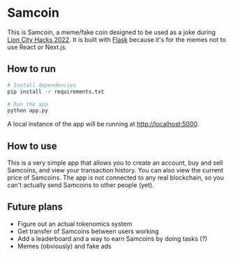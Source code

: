 # Samcoin

This is Samcoin, a meme/fake coin designed to be used as a joke during [Lion City Hacks 2022](https://lioncityhacks.com/). It is built with [Flask](https://flask.palletsprojects.com/en/2.0.x/) because it's for the memes not to use React or Next.js.

## How to run

```bash
# Install dependencies
pip install -r requirements.txt

# Run the app
python app.py
```

A local instance of the app will be running at [http://localhost:5000](http://localhost:5000).

## How to use

This is a very simple app that allows you to create an account, buy and sell Samcoins, and view your transaction history. You can also view the current price of Samcoins. The app is not connected to any real blockchain, so you can't actually send Samcoins to other people (yet).

## Future plans

- Figure out an actual tokenomics system
- Get transfer of Samcoins between users working
- Add a leaderboard and a way to earn Samcoins by doing tasks (?)
- Memes (obviously) and fake ads
